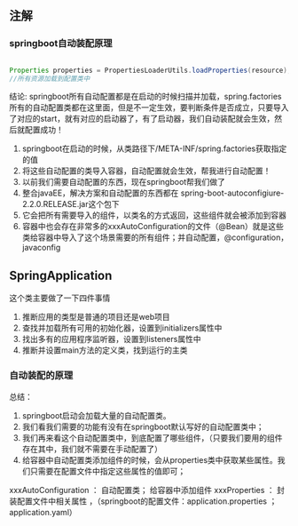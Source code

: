 ## 注解
### springboot自动装配原理
```java

Properties properties = PropertiesLoaderUtils.loadProperties(resource);
//所有资源加载到配置类中
```
结论:
   springboot所有自动配置都是在启动的时候扫描并加载，spring.factories所有的自动配置类都在这里面，但是不一定生效，要判断条件是否成立，只要导入了对应的start，就有对应的启动器了，有了启动器，我们自动装配就会生效，然后就配置成功！
1. springboot在启动的时候，从类路径下/META-INF/spring.factories获取指定的值
2. 将这些自动配置的类导入容器，自动配置就会生效，帮我进行自动配置！
3. 以前我们需要自动配置的东西，现在springboot帮我们做了
4. 整合javaEE，解决方案和自动配置的东西都在 spring-boot-autoconfigiure-2.2.0.RELEASE.jar这个包下
5. 它会把所有需要导入的组件，以类名的方式返回，这些组件就会被添加到容器
6. 容器中也会存在非常多的xxxAutoConfiguration的文件（@Bean）就是这些类给容器中导入了这个场景需要的所有组件；并自动配置，@configuration，javaconfig

## SpringApplication
这个类主要做了一下四件事情
1. 推断应用的类型是普通的项目还是web项目
2. 查找并加载所有可用的初始化器，设置到initializers属性中
3. 找出多有的应用程序监听器，设置到listeners属性中
4. 推断并设置main方法的定义类，找到运行的主类

### 自动装配的原理
总结：

1. springboot启动会加载大量的自动配置类。
2. 我们看我们需要的功能有没有在springboot默认写好的自动配置类中；
3. 我们再来看这个自动配置类中，到底配置了哪些组件，（只要我们要用的组件存在其中，我们就不需要在手动配置了）
4. 给容器中自动配置类添加组件的时候，会从properties类中获取某些属性。我们只需要在配置文件中指定这些属性的值即可；

xxxAutoConfiguration ： 自动配置类； 给容器中添加组件
xxxProperties ： 封装配置文件中相关属性 ，（springboot的配置文件：application.properties ； application.yaml）
